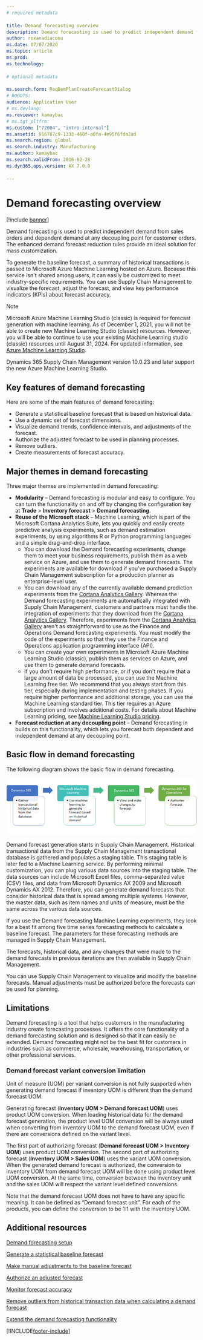 ```yaml
---
# required metadata

title: Demand forecasting overview
description: Demand forecasting is used to predict independent demand from sales orders and dependent demand at any decoupling point for customer orders. The enhanced demand forecast reduction rules provide an ideal solution for mass customization.
author: roxanadiaconu
ms.date: 07/07/2020
ms.topic: article
ms.prod: 
ms.technology: 

# optional metadata

ms.search.form: ReqDemPlanCreateForecastDialog
# ROBOTS: 
audience: Application User
# ms.devlang: 
ms.reviewer: kamaybac
# ms.tgt_pltfrm: 
ms.custom: ["72004", "intro-internal"]
ms.assetid: 916707c9-1333-460f-a0fa-4e95f6fda2ad
ms.search.region: global
ms.search.industry: Manufacturing
ms.author: kamaybac
ms.search.validFrom: 2016-02-28
ms.dyn365.ops.version: AX 7.0.0

---
```


# Demand forecasting overview

[!include [banner](../includes/banner.md)]

Demand forecasting is used to predict independent demand from sales orders and dependent demand at any decoupling point for customer orders. The enhanced demand forecast reduction rules provide an ideal solution for mass customization.

To generate the baseline forecast, a summary of historical transactions is passed to Microsoft Azure Machine Learning hosted on Azure. Because this service isn't shared among users, it can easily be customized to meet industry-specific requirements. You can use Supply Chain Management to visualize the forecast, adjust the forecast, and view key performance indicators (KPIs) about forecast accuracy.

> [!NOTE]
> Microsoft Azure Machine Learning Studio (classic) is required for forecast generation with machine learning. As of December 1, 2021, you will not be able to create new Machine Learning Studio (classic) resources. However, you will be able to continue to use your existing Machine Learning studio (classic) resources until August 31, 2024. For updated information, see [Azure Machine Learning Studio](/azure/machine-learning/overview-what-is-machine-learning-studio#ml-studio-classic-vs-azure-machine-learning-studio).
> 
> Dynamics 365 Supply Chain Management version 10.0.23 and later support the new Azure Machine Learning Studio.

## Key features of demand forecasting

Here are some of the main features of demand forecasting:

- Generate a statistical baseline forecast that is based on historical data.
- Use a dynamic set of forecast dimensions.
- Visualize demand trends, confidence intervals, and adjustments of the forecast.
- Authorize the adjusted forecast to be used in planning processes.
- Remove outliers.
- Create measurements of forecast accuracy.

## Major themes in demand forecasting

Three major themes are implemented in demand forecasting:

- **Modularity** – Demand forecasting is modular and easy to configure. You can turn the functionality on and off by changing the configuration key at **Trade** &gt; **Inventory forecast** &gt; **Demand forecasting**.
- **Reuse of the Microsoft stack** – Machine Learning, which is part of the Microsoft Cortana Analytics Suite, lets you quickly and easily create predictive analysis experiments, such as demand estimation experiments, by using algorithms R or Python programming languages and a simple drag-and-drop interface.
  - You can download the Demand forecasting experiments, change them to meet your business requirements, publish them as a web service on Azure, and use them to generate demand forecasts. The experiments are available for download if you've purchased a Supply Chain Management subscription for a production planner as enterprise-level user.
  - You can download any of the currently available demand prediction experiments from the [Cortana Analytics Gallery](https://gallery.cortanaanalytics.com/). Whereas the Demand forecasting experiments are automatically integrated with Supply Chain Management, customers and partners must handle the integration of experiments that they download from the [Cortana Analytics Gallery](https://gallery.cortanaanalytics.com/). Therefore, experiments from the [Cortana Analytics Gallery](https://gallery.cortanaanalytics.com/) aren't as straightforward to use as the Finance and Operations Demand forecasting experiments. You must modify the code of the experiments so that they use the Finance and Operations application programming interface (API).
  - You can create your own experiments in Microsoft Azure Machine Learning Studio (classic), publish them as services on Azure, and use them to generate demand forecasts.
  - If you don’t require high performance, or if you don't require that a large amount of data be processed, you can use the Machine Learning free tier. We recommend that you always start from this tier, especially during implementation and testing phases. If you require higher performance and additional storage, you can use the Machine Learning standard tier. This tier requires an Azure subscription and involves additional costs. For details about Machine Learning pricing, see [Machine Learning Studio pricing](https://aka.ms/machine-learning-price-info).
- **Forecast reduction at any decoupling point** – Demand forecasting in builds on this functionality, which lets you forecast both dependent and independent demand at any decoupling point.

## Basic flow in demand forecasting

The following diagram shows the basic flow in demand forecasting.

[![demand forecasting introduction diagram.](./media/demand-forecasting-introduction.png)](./media/demand-forecasting-introduction.png)

Demand forecast generation starts in Supply Chain Management. Historical transactional data from the Supply Chain Management transactional database is gathered and populates a staging table. This staging table is later fed to a Machine Learning service. By performing minimal customization, you can plug various data sources into the staging table. The data sources can include Microsoft Excel files, comma-separated value (CSV) files, and data from Microsoft Dynamics AX 2009 and Microsoft Dynamics AX 2012. Therefore, you can generate demand forecasts that consider historical data that is spread among multiple systems. However, the master data, such as item names and units of measure, must be the same across the various data sources.

If you use the Demand forecasting Machine Learning experiments, they look for a best fit among five time series forecasting methods to calculate a baseline forecast. The parameters for these forecasting methods are managed in Supply Chain Management.

The forecasts, historical data, and any changes that were made to the demand forecasts in previous iterations are then available in Supply Chain Management.

You can use Supply Chain Management to visualize and modify the baseline forecasts. Manual adjustments must be authorized before the forecasts can be used for planning.

## Limitations

Demand forecasting is a tool that helps customers in the manufacturing industry create forecasting processes. It offers the core functionality of a demand forecasting solution and is designed so that it can easily be extended. Demand forecasting might not be the best fit for customers in industries such as commerce, wholesale, warehousing, transportation, or other professional services.

### Demand forecast variant conversion limitation

Unit of measure (UOM) per variant conversion is not fully supported when generating demand forecast if inventory UOM is different than the demand forecast UOM.

Generating forecast (**Inventory UOM > Demand forecast UOM**) uses product UOM conversion. When loading historical data for the demand forecast generation, the product level UOM conversion will be always used when converting from inventory UOM to the demand forecast UOM, even if there are conversions defined on the variant level.

The first part of authorizing forecast (**Demand forecast UOM > Inventory UOM**) uses product UOM conversion. The second part of authorizing forecast (**Inventory UOM > Sales UOM**) uses the variant UOM conversion. When the generated demand forecast is authorized, the conversion to inventory UOM from demand forecast UOM will be done using product level UOM conversion. At the same time, conversion between the inventory unit and the sales UOM will respect the variant level defined conversions.

Note that the demand forecast UOM does not have to have any specific meaning. It can be defined as “Demand forecast unit”. For each of the products, you can define the conversion to be 1:1 with the inventory UOM.

## Additional resources

[Demand forecasting setup](demand-forecasting-setup.md)

[Generate a statistical baseline forecast](generate-statistical-baseline-forecast.md)

[Make manual adjustments to the baseline forecast](manual-adjustments-baseline-forecast.md)

[Authorize an adjusted forecast](authorize-adjusted-forecast.md)

[Monitor forecast accuracy](monitor-forecast-accuracy.md)

[Remove outliers from historical transaction data when calculating a demand forecast](remove-historical-outliers-calculating-demand-forecast.md)

[Extend the demand forecasting functionality](https://www.youtube.com/watch?v=4OIKIXLiNjI&feature=youtu.be)


[!INCLUDE[footer-include](../../includes/footer-banner.md)]
